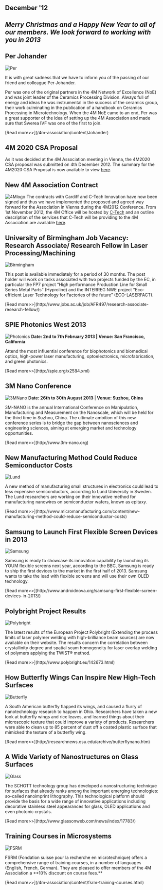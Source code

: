 ## December '12 

<!--break-->
##  ***Merry Christmas and a Happy New Year to all of our members. We look forward to working with you in 2013***


##  Per Johander

![Per](/4m-association/assets/images/Per.jpg)
<p>It is with great sadness that we have to inform you of the passing of our friend and colleague Per Johander.</p>  
<p>Per was one of the original partners in the 4M Network of Excellence (NoE) and was joint leader of the Ceramics Processing Division. Always full of energy and ideas he was instrumental in the success of the ceramics group, their work culminating in the publication of a handbook on Ceramics Processing in Microtechnology.  
When the 4M NoE came to an end, Per was a great supporter of the idea of setting up the 4M Association and made sure that Swerea IVF was one of the first to join.
</p>[Read more>>](/4m-association/content/Johander)

##  4M 2020 CSA Proposal

As it was decided at the 4M Association meeting in Vienna, the 4M2020 CSA proposal was submitted on 4th December 2012. The summary for the 4M2020 CSA Proposal is now available to view [here](/4m-association/assets/images/files/4M2020_Summary.pdf).

##  New 4M Association Contract

![4Mlogo](/4m-association/assets/images/4Mlogo.jpg)
The contracts with Cardiff and C-Tech Innovation have now been signed and thus we have implemented the proposed and agreed way forward for the Association in Vienna during the 4M2012 Conference. From 1st November 2012, the 4M Office will be hosted by [C-Tech](http://www.ctechinnovation.com) and an outline description of the services that C-Tech will be providing to the 4M Association are available [here](/4m-association/assets/images/files/C-Tech_4M-Presentation_081012.pptx).
 
##  University of Birmingham Job Vacancy: Research Associate/ Research Fellow in Laser Processing/Machining

![Birmingham](/4m-association/assets/images/Birmingham.jpg)
<p>This post is available immediately for a period of 30 months. The post holder will work on tasks associated with two projects funded by the EC, in particular the FP7 project “High performance Production Line for Small Series Metal Parts” (Hyproline) and the INTERREG NWE project “Eco-efficient Laser Technology for Factories of the future” (ECO-LASERFACT).</p> 
[Read more>>](http://www.jobs.ac.uk/job/AFR497/research-associate-research-fellow/)

##  SPIE Photonics West 2013

![Photonics](/4m-association/assets/images/Photonics.jpg)
**Date: 2nd to 7th February 2013 | Venue: San Francisco, California**
<p>Attend the most influential conference for biophotonics and biomedical optics, high-power laser manufacturing, optoelectronics, microfabrication, and green photonics.</p> 
[Read more>>](http://spie.org/x2584.xml)

##  3M Nano Conference

![3MNano](/4m-association/assets/images/3MNano.jpg)
**Date: 26th to 30th August 2013 | Venue: Suzhou, China**
<p>3M-NANO is the annual International Conference on Manipulation, Manufacturing and
Measurement on the Nanoscale, which will be held for the third time in Suzhou, China.
The ultimate ambition of this new conference series is to bridge the gap between
nanosciences and engineering sciences, aiming at emerging market and technology
opportunities.</p>
[Read more>>](http://www.3m-nano.org)

##  New Manufacturing Method Could Reduce Semiconductor Costs

![Lund](/4m-association/assets/images/Lund.jpg)
<p>A new method of manufacturing small structures in electronics could lead to less expensive semiconductors, according to Lund University in Sweden. The Lund researchers are working on their innovative method for manufacturing nanowires on semiconductor wafers, known as epitaxy.</p>
[Read more>>](http://www.micromanufacturing.com/content/new-manufacturing-method-could-reduce-semiconductor-costs)

##  Samsung to Launch First Flexible Screen Devices in 2013

![Samsung](/4m-association/assets/images/Samsung.jpg)
<p>Samsung is ready to showcase its innovation capability by launching its YOUM flexible screens next year, according to the BBC, Samsung is ready to ship the first devices to the market in the first half of 2013. Samsung wants to take the lead with flexible screens and will use their own OLED technology.</p>  
[Read more>>](http://www.androidnova.org/samsung-first-flexible-screen-devices-in-2013/)

##  Polybright Project Results

![Polybright](/4m-association/assets/images/Polybright.jpg)
<p>The latest results of the European Project Polybright (Extending the process limits of laser polymer welding with high-brilliance beam sources) are now available on their website. The results concern the correlation between crystallinity degree and spatial seam homogeneity for laser overlap welding of polymers applying the TWIST® method.</p>
[Read more>>](http://www.polybright.eu/142673.html)

##  How Butterfly Wings Can Inspire New High-Tech Surfaces

![Butterfly](/4m-association/assets/images/Butterfly.jpg)
<p>A South American butterfly flapped its wings, and caused a flurry of nanotechnology research to happen in Ohio. Researchers have taken a new look at butterfly wings and rice leaves, and learned things about their microscopic texture that could improve a variety of products. Researchers were able to clean up to 85 percent of dust off a coated plastic surface that mimicked the texture of a butterfly wing.</p>
[Read more>>](http://researchnews.osu.edu/archive/butterflynano.htm)

##  A Wide Variety of Nanostructures on Glass Surfaces

![Glass](/4m-association/assets/images/Glass.jpg)
<p>The SCHOTT technology group has developed a nanostructuring technique for surfaces that already ranks among the important emerging technologies: so-called nanoimprint lithography. This technological platform should provide the basis for a wide range of innovative applications including decorative stainless steel appearances for glass, OLED applications and even photonic crystals.</p>
[Read more>>](http://www.glassonweb.com/news/index/17783/)

##  Training Courses in Microsystems

![FSRM](/4m-association/assets/images/FSRM.jpg)
<p>FSRM (Fondation suisse pour la recherche en microtechnique) offers a comprehensive range of training courses, in a number of languages (English, French, German). They are pleased to offer members of the 4M Association a **10% discount on course fees.**</p>
[Read more>>](/4m-association/content/fsrm-training-courses.html)